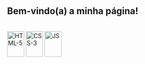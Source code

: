 ## Bem-vindo(a) a minha página!

<div style="display: inline_block"><br>

  
  <img align="center" alt="HTML-5" height="60" width="40" src= "https://www.svgrepo.com/show/512355/html-124.svg">
  <img align="center" alt="CSS-3" height="60" width="40" src= "https://www.svgrepo.com/show/508795/css3-02.svg">
  <img align="center" alt="JS" height="60" width="40" src= "https://www.svgrepo.com/show/512400/javascript-155.svg">
  
</div>
